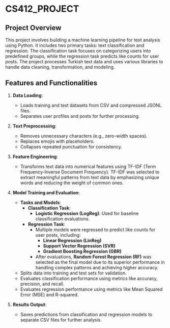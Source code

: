 # CS412_PROJECT


## Project Overview
This project involves building a machine learning pipeline for text analysis using Python. It includes two primary tasks: text classification and regression. The classification task focuses on categorizing users into predefined groups, while the regression task predicts like counts for user posts. The project processes Turkish text data and uses various libraries to handle data cleaning, transformation, and modeling.


## Features and Functionalities

1. **Data Loading**:
   - Loads training and test datasets from CSV and compressed JSONL files.
   - Separates user profiles and posts for further processing.

2. **Text Preprocessing**:
   - Removes unnecessary characters (e.g., zero-width spaces).
   - Replaces emojis with placeholders.
   - Collapses repeated punctuation for consistency.

3. **Feature Engineering**:
   - Transforms text data into numerical features using TF-IDF (Term Frequency-Inverse Document Frequency). TF-IDF was selected to extract meaningful patterns from text data by emphasizing unique words and reducing the weight of common ones.

4. **Model Training and Evaluation**:
   - **Tasks and Models**:
     - **Classification Task**: 
       - **Logistic Regression (LogReg)**: Used for baseline classification evaluations.
     - **Regression Task**:
       - Multiple models were regressed to predict like counts for user posts, including:
         - **Linear Regression (LinReg)**
         - **Support Vector Regression (SVR)**
         - **Gradient Boosting Regression (GBR)**
       - After evaluations, **Random Forest Regression (RF)** was selected as the final model due to its superior performance in handling complex patterns and achieving higher accuracy.
   - Splits data into training and test sets for validation.
   - Evaluates classification performance using metrics like accuracy, precision, and recall.
   - Evaluates regression performance using metrics like Mean Squared Error (MSE) and R-squared.

5. **Results Output**:
   - Saves predictions from classification and regression models to separate CSV files for further analysis.
